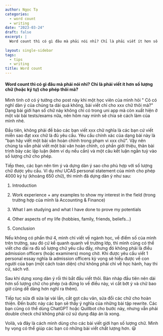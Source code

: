 ```yaml
---
author: Ngọc Tạ
categories:
  - word count
  - writing
date: "2023-03-24"
draft: false 
excerpt: | 
  Word count thì có gì đâu mà phải nói nhỉ? Chỉ là phải viết ít hơn số lượng chữ (hoặc ký tự) cho phép thôi mà?
  
layout: single-sidebar
tags:
  - tips
  - writing
title: Word count
---
```


#### Word count thì có gì đâu mà phải nói nhỉ? Chỉ là phải viết ít hơn số lượng chữ (hoặc ký tự) cho phép thôi mà?

Mình tình cờ có ý tưởng cho post này khi một học viên của mình hỏi \" Cô có nghĩ dàn ý của chúng ta dài quá không, bài viết chỉ cho xxx chữ thôi mà?\"
Dạng bài giới hạn số chữ này không chỉ có trong uni app mà còn xuất hiện ở một vài bài tests/exams nữa, nên hôm nay mình sẽ chia sẻ cách làm của mình nhé. 

  
Đầu tiên, không phải đề bảo các bạn viết xxx chữ nghĩa là các bạn cứ viết miễn sao đạt xxx chữ là đủ yêu cầu.
Yêu cầu chính xác của dạng bài này là \"bạn hãy viết một bài văn hoàn chỉnh trong phạm vi xxx chữ". Vậy nên chúng ta vẫn phải viết một bài văn hoàn chỉnh, có phần giới thiệu, thân bài trình bày các lập luận (kèm ví dụ nếu cần) và một câu kết luận ngắn tuỳ vào số lượng chữ cho phép.

Tiếp theo, các bạn nên tìm ý và dựng dàn ý sao cho phù hợp với số lượng chữ được yêu cầu.
Ví dụ như UCAS personal statement của mình cho phép 4000 ký tự (khoảng 650 chữ), thì mình đã dựng dàn ý như sau:

1.  Introduction

2.  Work experience + any examples to show my interest in the field (trong trường hợp của mình là Accounting & Finance)

3.  What I am studying and what I have done to prove my potentials

4.  Other aspects of my life (hobbies, family, friends, beliefs...)

5.  Conclusion

Nếu không có phần thứ 4, mình chỉ viết về ngành học, về điểm số của mình trên trường, sau đó cứ kể quanh quanh về trường lớp, thì mình cũng có thể viết cho dài ra đủ số lượng chữ yêu cầu đấy, nhưng đó không phải là điều admission officers (hoặc examiners) mong chờ.
Khi được yêu cầu viết 1 personal essay nghĩa là admission officers kỳ vọng sẽ hiểu được về con người của bạn (một cách toàn diện) chứ không phải chỉ về học hành, hay thi cử, sách vở.

Sau khi dựng xong dàn ý rồi thì bắt đầu viết thôi.
Bản nháp đầu tiên nên dài hơn số lượng chữ cho phép (và đừng lo về điều này, vì cắt bớt ý và chữ bao giờ cũng dễ dàng hơn nghĩ ra thêm).  

Tiếp tục sửa đi sửa lại vài lần, cắt gọt câu văn, sửa đổi các chữ cho hoàn thiện.
Đến bước này các bạn sẽ thấy ý nghĩa của những bài tập rewrite.
Các bạn cũng có thể dùng ChatGPT hoặc Quillbot cho bước này, nhưng vẫn phải double check chứ không phải cứ sử dụng đáp án là xong.

Voilà, và đây là cách mình dùng cho các bài viết giới hạn số lượng chữ.
Mình hy vọng có thể giúp các bạn có những bài viết chất lượng hơn.
:smiley:

  
